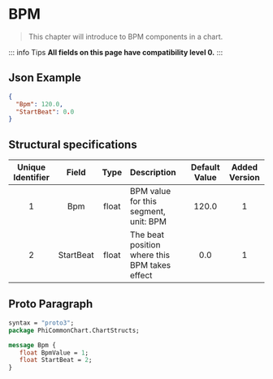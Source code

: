 ﻿# BPM

>This chapter will introduce to BPM components in a chart.

::: info Tips
**All fields on this page have compatibility level 0.**
:::

## Json Example

```json
{
  "Bpm": 120.0,
  "StartBeat": 0.0
}
```

## Structural specifications

| Unique Identifier |   Field   | Type  | Description                                    | Default Value | Added Version |
|:-----------------:|:---------:|:-----:|:-----------------------------------------------|:-------------:|:-------------:|
|         1         |    Bpm    | float | BPM value for this segment, unit: BPM          |     120.0     |       1       |
|         2         | StartBeat | float | The beat position where this BPM takes effect  |      0.0      |       1       |

## Proto Paragraph

```protobuf
syntax = "proto3";
package PhiCommonChart.ChartStructs;

message Bpm {
   float BpmValue = 1;
   float StartBeat = 2;
}
```
